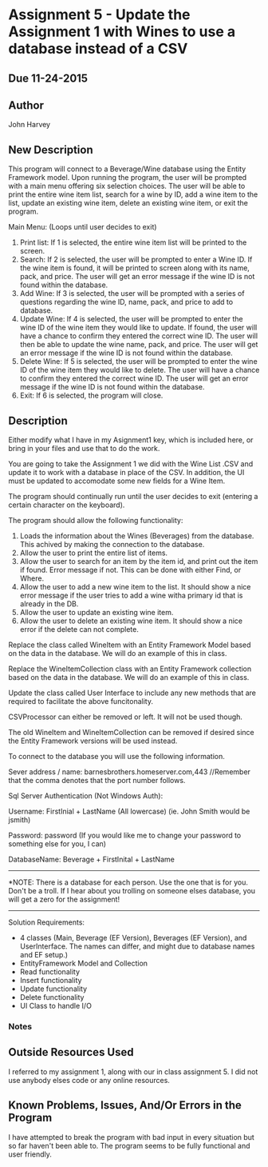 # Assignment 5 - Update the Assignment 1 with Wines to use a database instead of a CSV

## Due 11-24-2015

## Author
John Harvey

## New Description
This program will connect to a Beverage/Wine database using the Entity Framework model. Upon running the program, the user will be prompted with a main menu offering six selection choices. The user will be able to print the entire wine item list, search for a wine by ID, add a wine item to the list, update an existing wine item, delete an existing wine item, or exit the program. 

Main Menu: (Loops until user decides to exit)
1. Print list: If 1 is selected, the entire wine item list will be printed to the screen.
2. Search: If 2 is selected, the user will be prompted to enter a Wine ID. If the wine item is found, it will be printed to screen along with its name, pack, and price. The user will get an error message if the wine ID is not found within the database.
3. Add Wine: If 3 is selected, the user will be prompted with a series of questions regarding the wine ID, name, pack, and price to add to database.
4. Update Wine: If 4 is selected, the user will be prompted to enter the wine ID of the wine item they would like to update. If found, the user will have a chance to confirm they entered the correct wine ID. The user will then be able to update the wine name, pack, and price. The user will get an error message if the wine ID is not found within the database.
5. Delete Wine: If 5 is selected, the user will be prompted to enter the wine ID of the wine item they would like to delete. The user will have a chance to confirm they entered the correct wine ID. The user will get an error message if the wine ID is not found within the database.
6. Exit: If 6 is selected, the program will close.

## Description

Either modify what I have in my Asignment1 key, which is included here, or bring in your files and use that to do the work.

You are going to take the Assignment 1 we did with the Wine List .CSV and update it to work with a database in place of the CSV. In addition, the UI must be updated to accomodate some new fields for a Wine Item.

The program should continually run until the user decides to exit (entering a certain character on the keyboard).

The program should allow the following functionality:

1. Loads the information about the Wines (Beverages) from the database. This achived by making the connection to the database.
2. Allow the user to print the entire list of items.
3. Allow the user to search for an item by the item id, and print out the item if found. Error message if not. This can be done with either Find, or Where.
4. Allow the user to add a new wine item to the list. It should show a nice error message if the user tries to add a wine witha primary id that is already in the DB.
5. Allow the user to update an existing wine item.
6. Allow the user to delete an existing wine item. It should show a nice error if the delete can not complete.

Replace the class called WineItem with an Entity Framework Model based on the data in the database. We will do an example of this in class.

Replace the WineItemCollection class with an Entity Framework collection based on the data in the database. We will do an example of this in class.

Update the class called User Interface to include any new methods that are required to facilitate the above funcitonality.

CSVProcessor can either be removed or left. It will not be used though.

The old WineItem and WineItemCollection can be removed if desired since the Entity Framework versions will be used instead.

To connect to the database you will use the following information.

Sever address / name: barnesbrothers.homeserver.com,443 //Remember that the comma denotes that the port number follows.

Sql Server Authentication (Not Windows Auth):

Username: FirstInial + LastName (All lowercase) (ie. John Smith would be jsmith)

Password: password (If you would like me to change your password to something else for you, I can)

DatabaseName: Beverage + FirstInital + LastName

********************************************************************************************
*NOTE: There is a database for each person. Use the one that is for you. Don't be a troll. If I hear about you trolling on someone elses database, you will get a zero for the assignment!
********************************************************************************************

Solution Requirements:

* 4 classes (Main, Beverage (EF Version), Beverages (EF Version), and UserInterface. The names can differ, and might due to database names and EF setup.)
* EntityFramework Model and Collection
* Read functionality
* Insert functionality
* Update functionality
* Delete functionality
* UI Class to handle I/O

### Notes


## Outside Resources Used
I referred to my assignment 1, along with our in class assignment 5. I did not use anybody elses code or any online resources. 

## Known Problems, Issues, And/Or Errors in the Program
I have attempted to break the program with bad input in every situation but so far haven't been able to. The program seems to be fully functional and user friendly.

